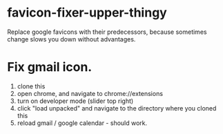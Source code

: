 # favicon-fixer-upper-thingy
Replace google favicons with their predecessors, because sometimes change slows you down without advantages.

# Fix gmail icon.

1. clone this
2. open chrome, and navigate to chrome://extensions
3. turn on developer mode (slider top right)
4. click "load unpacked" and navigate to the directory where you cloned this
5. reload gmail / google calendar - should work.
